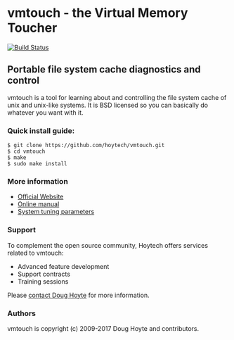 # vmtouch - the Virtual Memory Toucher

[![Build Status](https://travis-ci.org/hoytech/vmtouch.svg?branch=master)](https://travis-ci.org/hoytech/vmtouch)


## Portable file system cache diagnostics and control


vmtouch is a tool for learning about and controlling the file system cache of unix and unix-like systems. It is BSD licensed so you can basically do whatever you want with it.


### Quick install guide:

    $ git clone https://github.com/hoytech/vmtouch.git
    $ cd vmtouch
    $ make
    $ sudo make install


### More information

* [Official Website](https://hoytech.com/vmtouch/)
* [Online manual](https://github.com/hoytech/vmtouch/blob/master/vmtouch.pod)
* [System tuning parameters](https://github.com/hoytech/vmtouch/blob/master/TUNING.md)


### Support

To complement the open source community, Hoytech offers services related to vmtouch:

* Advanced feature development
* Support contracts
* Training sessions

Please <a href="mailto:doug@hoytech.com?subject=vmtouch support">contact Doug Hoyte</a> for more information.


### Authors

vmtouch is copyright (c) 2009-2017 Doug Hoyte and contributors.

